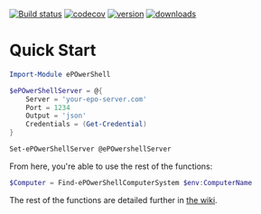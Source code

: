 [![Build status](https://ci.appveyor.com/api/projects/status/t3kx0sy41ouw7cry?svg=true)](https://ci.appveyor.com/project/UNT-CAS/ePOwerShell)
[![codecov](https://codecov.io/gh/UNT-CAS/ePOwerShell/branch/master/graph/badge.svg)](https://codecov.io/gh/UNT-CAS/ePOwerShell)
[![version](https://img.shields.io/powershellgallery/v/ePOwerShell.svg)](https://www.powershellgallery.com/packages/ePOwerShell)
[![downloads](https://img.shields.io/powershellgallery/dt/ePOwerShell.svg?label=downloads)](https://www.powershellgallery.com/packages/ePOwerShell)

# Quick Start

```powershell
Import-Module ePOwerShell

$ePOwerShellServer = @{
    Server = 'your-epo-server.com'
    Port = 1234
    Output = 'json'
    Credentials = (Get-Credential)
}

Set-ePOwerShellServer @ePOwershellServer
```

From here, you're able to use the rest of the functions:

```powershell
$Computer = Find-ePOwerShellComputerSystem $env:ComputerName
```

The rest of the functions are detailed further in [the wiki](../../wiki).